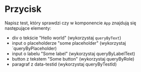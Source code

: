 # Przycisk

Napisz test, który sprawdzi czy w komponencie `App` znajdują się następujące elementy:

- div o tekście "Hello world" (wykorzystaj `queryByText`)
- input o placeholderze "some placeholder" (wykorzystaj `queryByPlaceholder)
- input o labelu "Some label" (wykorzystaj queryByLabelText)
- button z tekstem "Some button" (wykorzystaj queryByRole)
- paragraf z data-testid (wykorzystaj queryByTestId)
